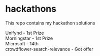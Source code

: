 # hackathons
This repo contains my hackathon solutions

Unifynd - 1st Prize   
Morningstar - 1st Prize  
Microsoft - 14th    
crowdflower-search-relevance - Got offer
